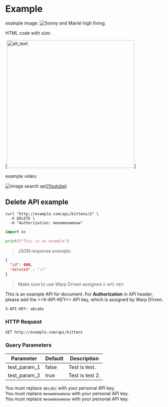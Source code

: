 # Example

example image:
![Sonny and Mariel high fiving.](https://user-images.githubusercontent.com/110724391/184472398-c590b47c-e1f2-41f8-87e6-2a1f68e8850d.png)


HTML code with size:

[<img alt="alt_text" width="400px" src="https://user-images.githubusercontent.com/110724391/184472398-c590b47c-e1f2-41f8-87e6-2a1f68e8850d.png"/>]


example video:

![image search api](https://user-images.githubusercontent.com/110724391/184472398-c590b47c-e1f2-41f8-87e6-2a1f68e8850d.png)[(Youtube)](https://www.youtube.com/watch?v=3HIr0imLgxM)


## Delete API example

```shell
curl "http://example.com/api/kittens/2" \
  -X DELETE \
  -H "Authorization: meowmeowmeow"
```

```python
import os

print(f"This is an example")
```

> JSON response example:

```json
{
  "id": 000,
  "deleted" : ":("
}
```

> Make sure to use Warp Driven assigned `X-API-KEY`.

This is an example API for document.
For **Authorization** in API header, please add the ==X-API-KEY== API key, which is assigned by Warp Driven.

`X-API-KEY: abcabc`

### HTTP Request

`GET http://example.com/api/kittens`

### Query Parameters

Parameter | Default | Description
--------- | ------- | -----------
test_param_1 | false | Test is test.
test_param_2 | true | Test is test 2.

<aside class="success">
You must replace <code>abcabc</code> with your personal API key.
</aside>

<aside class="notice">
You must replace <code>meowmeowmeow</code> with your personal API key.
</aside>

<aside class="warning">
You must replace <code>meowmeowmeow</code> with your personal API key.
</aside>
